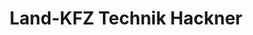 ---
title: "Land-KFZ Technik Hackner"
url: /sankt-veit-an-der-triesting/land-kfz-technik-hackner/
shop: Autowerkstatt
---